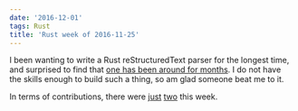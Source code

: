 ```yaml
---
date: '2016-12-01'
tags: Rust
title: 'Rust week of 2016-11-25'
---
```


I been wanting to write a Rust reStructuredText parser for the longest
time, and surprised to find that [one has been around for months]. I do
not have the skills enough to build such a thing, so am glad someone
beat me to it.

In terms of contributions, there were [just][] [two] this week.

  [one has been around for months]: https://github.com/flying-sheep/rust-rst
  [just]: https://github.com/rust-lang/cargo/pull/3357
  [two]: https://github.com/rust-lang/cargo/pull/3358
